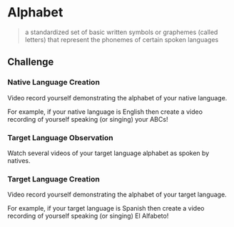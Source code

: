 # Alphabet
> a standardized set of basic written symbols or graphemes (called letters) that represent the phonemes of certain spoken languages

## Challenge

### Native Language Creation

Video record yourself demonstrating the alphabet of your native language.

For example, if your native language is English then create a video recording of yourself speaking (or singing) your ABCs!

### Target Language Observation

Watch several videos of your target language alphabet as spoken by natives.

### Target Language Creation

Video record yourself demonstrating the alphabet of your target language.

For example, if your target language is Spanish then create a video recording of yourself speaking (or singing) El Alfabeto!

